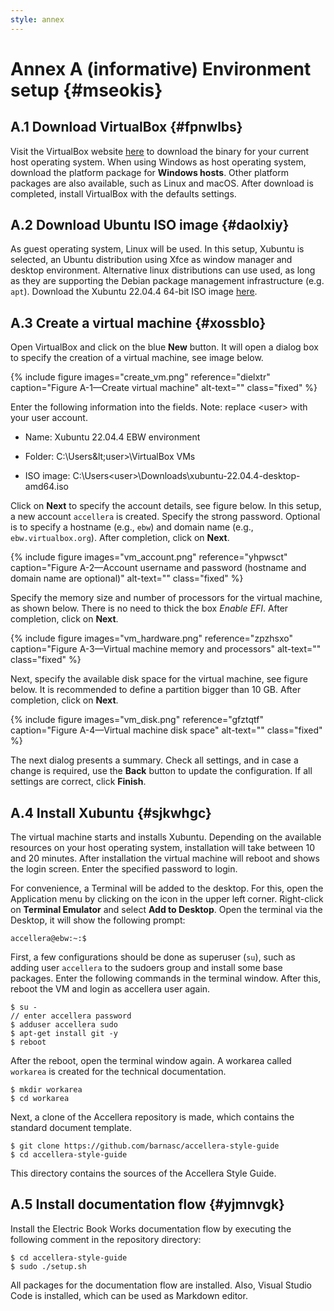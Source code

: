 ```yaml
---
style: annex
---
```


# Annex A **(informative)** Environment setup {#mseokis}

## A.1 Download VirtualBox {#fpnwlbs}

Visit the VirtualBox website [here][virtualbox] to download the binary for your current host operating system. When using Windows as host operating system, download the platform package for **Windows hosts**. Other platform packages are also available, such as Linux and macOS. After download is completed, install VirtualBox with the defaults settings.

## A.2 Download Ubuntu ISO image {#daolxiy}

As guest operating system, Linux will be used. In this setup, Xubuntu is selected, an Ubuntu distribution using Xfce as window manager and desktop environment. Alternative linux distributions can use used, as long as they are supporting the Debian package management infrastructure (e.g. `apt`). Download the Xubuntu 22.04.4 64-bit ISO image [here][xubuntu].

## A.3 Create a virtual machine {#xossblo}

Open VirtualBox and click on the blue **New** button. It will open a dialog box to specify the creation of a virtual machine, see image below.

{% include figure
   images="create_vm.png"
   reference="dielxtr"
   caption="Figure A-1&mdash;Create virtual machine"
   alt-text=""
   class="fixed"
%}

Enter the following information into the fields. Note: replace &lt;user&gt; with your user account.

* Name: Xubuntu 22.04.4 EBW environment

* Folder: C:\Users\&lt;user&gt;\VirtualBox VMs 

* ISO image: C:\Users\<user>\Downloads\xubuntu-22.04.4-desktop-amd64.iso

Click on **Next** to specify the account details, see figure below. In this setup, a new account `accellera` is created. Specify the strong password. Optional is to specify a hostname (e.g., `ebw`) and domain name (e.g., `ebw.virtualbox.org`). After completion, click on **Next**.

{% include figure
   images="vm_account.png"
   reference="yhpwsct"
   caption="Figure A-2&mdash;Account username and password (hostname and domain name are optional)"
   alt-text=""
   class="fixed"
%}

Specify the memory size and number of processors for the virtual machine, as shown below. There is no need to thick the box *Enable EFI*. After completion, click on **Next**.

{% include figure
   images="vm_hardware.png"
   reference="zpzhsxo"
   caption="Figure A-3&mdash;Virtual machine memory and processors"
   alt-text=""
   class="fixed"
%}

Next, specify the available disk space for the virtual machine, see figure below. It is recommended to define a partition bigger than 10 GB. After completion, click on **Next**.

{% include figure
   images="vm_disk.png"
   reference="gfztqtf"
   caption="Figure A-4&mdash;Virtual machine disk space"
   alt-text=""
   class="fixed"
%}

The next dialog presents a summary. Check all settings, and in case a change is required, use the **Back** button to update the configuration. If all settings are correct, click **Finish**.

## A.4 Install Xubuntu {#sjkwhgc}

The virtual machine starts and installs Xubuntu. Depending on the available resources on your host operating system, installation will take between 10 and 20 minutes. After installation the virtual machine will reboot and shows the login screen. Enter the specified password to login.

For convenience, a Terminal will be added to the desktop. For this, open the Application menu by clicking on the icon in the upper left corner.
Right-click on **Terminal Emulator** and select **Add to Desktop**. Open the terminal via the Desktop, it will show the following prompt:

    accellera@ebw:~:$

First, a few configurations should be done as superuser (`su`), such as adding user `accellera` to the sudoers group and install some base packages. Enter the following commands in the terminal window. After this, reboot the VM and login as accellera user again.
 
    $ su -
    // enter accellera password
    $ adduser accellera sudo
    $ apt-get install git -y
    $ reboot

After the reboot, open the terminal window again. A workarea called `workarea` is created for the technical documentation.

    $ mkdir workarea
    $ cd workarea
	
Next, a clone of the Accellera repository is made, which contains the standard document template.

    $ git clone https://github.com/barnasc/accellera-style-guide    
    $ cd accellera-style-guide 

This directory contains the sources of the Accellera Style Guide. 

## A.5 Install documentation flow {#yjmnvgk}

Install the Electric Book Works documentation flow by executing the following comment in the repository directory:

    $ cd accellera-style-guide
    $ sudo ./setup.sh

All packages for the documentation flow are installed. Also, Visual Studio Code is installed, which can be used as Markdown editor.


[virtualbox]: https://www.virtualbox.org/wiki/Downloads
[xubuntu]: https://cdimage.ubuntu.com/xubuntu/releases/jammy/release/
